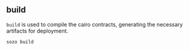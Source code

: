 ## build

`build` is used to compile the cairo contracts, generating the necessary artifacts for deployment. 

```sh
sozo build
```